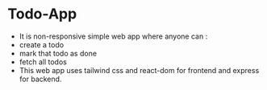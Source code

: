 # Todo-App


- It is non-responsive simple web app where anyone can :
- create a todo
- mark that todo as done
- fetch all todos
- This web app uses tailwind css and react-dom for frontend and express for backend.
 
 

